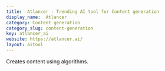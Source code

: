 ```yaml
---
title:  Atlancer - Trending AI tool for Content generation
display_name:  Atlancer
category: Content generation
category_slug: content-generation
key: atlancer_ai
website: https://atlancer.ai/
layout: aitool
---
```


Creates content using algorithms.
